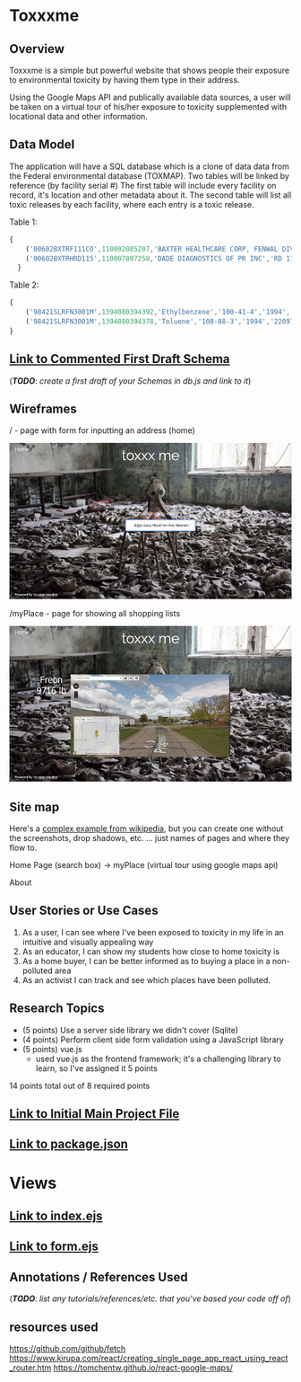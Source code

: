 # Toxxxme

## Overview

Toxxxme is a simple but powerful website that shows people their exposure to environmental toxicity by having them type in their address.

Using the Google Maps API and publically available data sources, a user will be taken on a virtual tour of his/her exposure to toxicity supplemented with locational data and other information.


## Data Model

The application will have a SQL database which is a clone of data data from the Federal environmental database (TOXMAP). Two tables will be linked by reference (by facility serial #) The first table will include every facility on record, it's location and other metadata about it. The second table will list all toxic releases by each facility, where each entry is a toxic release.


Table 1:

```javascript
{
	('00602BXTRF111CO',110002085207,'BAXTER HEALTHCARE CORP, FENWAL DIV','111 COLON ST','AGUADA','PR','00602',72003,'AGUADA','18.379830','-67.184530'),
	('00602BXTRHRD115',110007807258,'DADE DIAGNOSTICS OF PR INC','RD 115 KM 226','AGUADA','PR','00602',72003,'AGUADA','18.380797','-67.191301')
  }

```

Table 2:

```javascript
{
	('98421SLRFN3001M',1394080394392,'Ethylbenzene','100-41-4','1994','4290.00000000000000000','',NULL,NULL,NULL,NULL),
	('98421SLRFN3001M',1394080394378,'Toluene','108-88-3','1994','22097.00000000000000000','',NULL,NULL,NULL,NULL)
}
```


## [Link to Commented First Draft Schema](./documentation/schema.js)

(___TODO__: create a first draft of your Schemas in db.js and link to it_)

## Wireframes

/ - page with form for inputting an address (home)

![list create](documentation/home.png)

/myPlace - page for showing all shopping lists

![list](documentation/myLocation.png)

## Site map

Here's a [complex example from wikipedia](https://upload.wikimedia.org/wikipedia/commons/2/20/Sitemap_google.jpg), but you can create one without the screenshots, drop shadows, etc. ... just names of pages and where they flow to.

Home Page (search box) -> myPlace (virtual tour using google maps api)

About

## User Stories or Use Cases


1. As a user, I can see where I've been exposed to toxicity in my life in an intuitive and visually appealing way
2. As an educator, I can show my students how close to home toxicity is
3. As a home buyer, I can be better informed as to buying a place in a non-polluted area
4. As an activist I can track and see which places have been polluted.

## Research Topics


* (5 points) Use a server side library we didn't cover (Sqlite)
* (4 points) Perform client side form validation using a JavaScript library
* (5 points) vue.js
    * used vue.js as the frontend framework; it's a challenging library to learn, so I've assigned it 5 points

14 points total out of 8 required points


## [Link to Initial Main Project File](./documentation/server.js)
## [Link to package.json](./documentation/package.json)
# Views
## [Link to index.ejs](./documentation/index.ejs)
## [Link to form.ejs](./documentation/form.ejs)



## Annotations / References Used

(___TODO__: list any tutorials/references/etc. that you've based your code off of_)

## resources used
https://github.com/github/fetch
https://www.kirupa.com/react/creating_single_page_app_react_using_react_router.htm
https://tomchentw.github.io/react-google-maps/
